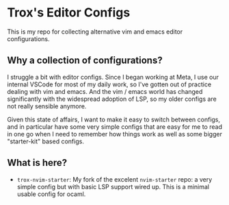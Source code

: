 # Trox's Editor Configs

This is my repo for collecting alternative vim and emacs editor configurations.

## Why a collection of configurations?

I struggle a bit with editor configs. Since I began working at Meta, I use our
internal VSCode for most of my daily work, so I've gotten out of practice dealing with
vim and emacs. And the vim / emacs world has changed significantly with the widespread
adoption of LSP, so my older configs are not really sensible anymore.

Given this state of affairs, I want to make it easy to switch between configs, and in
particular have some very simple configs that are easy for me to read in one go when I
need to remember how things work as well as some bigger "starter-kit" based configs.

## What is here?

- `trox-nvim-starter`: My fork of the excelent `nvim-starter` repo: a very simple config
  but with basic LSP support wired up. This is a minimal usable config for ocaml.
